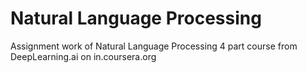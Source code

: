 # Natural Language Processing
Assignment work of Natural Language Processing 4 part course from DeepLearning.ai on in.coursera.org
